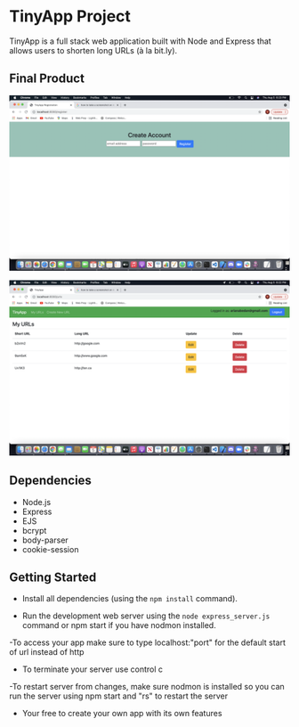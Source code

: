 # TinyApp Project

TinyApp is a full stack web application built with Node and Express that allows users to shorten long URLs (à la bit.ly).

## Final Product

!["screenshot of registration page"](https://github.com/Ary324/TinyApp2/blob/master/Docs/register.png)

!["screenshot of urls page"](https://github.com/Ary324/TinyApp2/blob/master/Docs/urls.png)

## Dependencies

- Node.js
- Express
- EJS
- bcrypt
- body-parser
- cookie-session

## Getting Started

- Install all dependencies (using the `npm install` command).

- Run the development web server using the `node express_server.js` command or npm start if you have nodmon installed.

-To access your app make sure to type localhost:"port" for the default start of url instead of http

- To terminate your server use control c

-To restart server from changes, make sure nodmon is installed so you can run the server using npm start and "rs" to restart the server

- Your free to create your own app with its own features